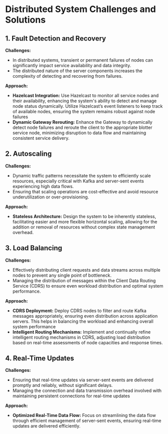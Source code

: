 # Distributed System Challenges and Solutions

## 1. Fault Detection and Recovery

**Challenges:**
- In distributed systems, transient or permanent failures of nodes can significantly impact service availability and data integrity.
- The distributed nature of the server components increases the complexity of detecting and recovering from failures.

**Approach:**
- **Hazelcast Integration:** Use Hazelcast to monitor all service nodes and their availability, enhancing the system's ability to detect and manage node status dynamically. Utilize Hazelcast’s event listeners to keep track of available nodes, ensuring the system remains robust against node failures
- **Dynamic Gateway Rerouting:** Enhance the Gateway to dynamically detect node failures and reroute the client to the appropriate blotter service node, minimizing disruption to data flow and maintaining consistent service delivery.

## 2. Autoscaling

**Challenges:**
- Dynamic traffic patterns necessitate the system to efficiently scale resources, especially critical with Kafka and server-sent events experiencing high data flows.
- Ensuring that scaling operations are cost-effective and avoid resource underutilization or over-provisioning.

**Approach:**
- **Stateless Architecture:** Design the system to be inherently stateless, facilitating easier and more flexible horizontal scaling, allowing for the addition or removal of resources without complex state management overhead.

## 3. Load Balancing

**Challenges:**
- Effectively distributing client requests and data streams across multiple nodes to prevent any single point of bottleneck.
- Managing the distribution of messages within the Client Data Routing Service (CDRS) to ensure even workload distribution and optimal system performance.

**Approach:**
- **CDRS Deployment:**  Deploy CDRS nodes to filter and route Kafka messages appropriately, ensuring even distribution across application servers. This helps in balancing the workload and enhancing overall system performance
- **Intelligent Routing Mechanisms:** Implement and continually refine intelligent routing mechanisms in CDRS, adjusting load distribution based on real-time assessments of node capacities and response times.

## 4. Real-Time Updates

**Challenges:**
- Ensuring that real-time updates via server-sent events are delivered promptly and reliably, without significant delays.
- Managing the connection and data transmission overhead involved with maintaining persistent connections for real-time updates

**Approach:**
- **Optimized Real-Time Data Flow:** Focus on streamlining the data flow through efficient management of server-sent events, ensuring real-time updates are delivered efficiently.
